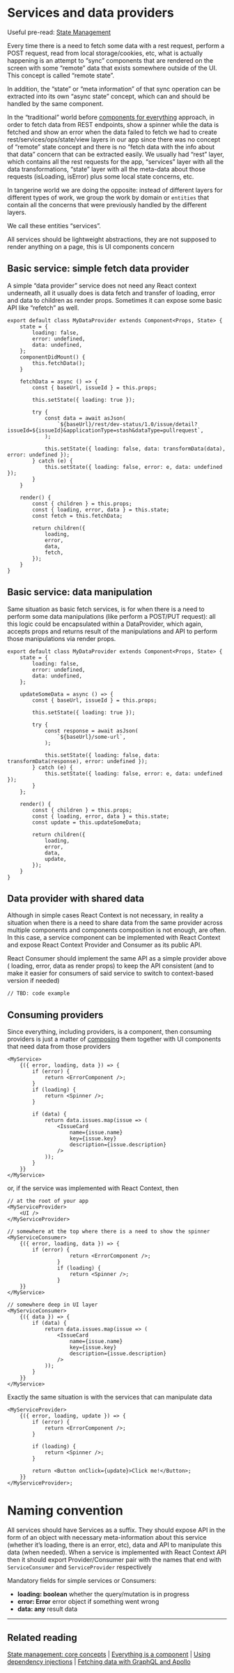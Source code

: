# Services and data providers

Useful pre-read: [State Management](../../state-management)

Every time there is a need to fetch some data with a rest request, perform a POST request, read from
local storage/cookies, etc, what is actually happening is an attempt to “sync” components that are
rendered on the screen with some “remote” data that exists somewhere outside of the UI. This concept
is called “remote state”.

In addition, the “state” or “meta information” of that sync operation can be extracted into its own
“async state” concept, which can and should be handled by the same component.

In the “traditional” world before [components for everything](../../everything-is-a-component.md)
approach, in order to fetch data from REST endpoints, show a spinner while the data is fetched and
show an error when the data failed to fetch we had to create rest/services/ops/state/view layers in
our app since there was no concept of “remote” state concept and there is no “fetch data with the
info about that data” concern that can be extracted easily. We usually had “rest” layer, which
contains all the rest requests for the app, “services” layer with all the data transformations,
“state” layer with all the meta-data about those requests (isLoading, isError) plus some local state
concerns, etc.

In tangerine world we are doing the opposite: instead of different layers for different types of
work, we group the work by domain or `entities` that contain all the concerns that were previously
handled by the different layers.

We call these entities “services”.

All services should be lightweight abstractions, they are not supposed to render anything on a page,
this is UI components concern

## Basic service: simple fetch data provider

A simple “data provider” service does not need any React context underneath, all it usually does is
data fetch and transfer of loading, error and data to children as render props. Sometimes it can
expose some basic API like “refetch” as well.

```
export default class MyDataProvider extends Component<Props, State> {
    state = {
        loading: false,
        error: undefined,
        data: undefined,
    };
    componentDidMount() {
        this.fetchData();
    }

    fetchData = async () => {
        const { baseUrl, issueId } = this.props;

        this.setState({ loading: true });

        try {
            const data = await asJson(
                `${baseUrl}/rest/dev-status/1.0/issue/detail?issueId=${issueId}&applicationType=stash&dataType=pullrequest`,
            );

            this.setState({ loading: false, data: transformData(data), error: undefined });
        } catch (e) {
            this.setState({ loading: false, error: e, data: undefined });
        }
    }

    render() {
        const { children } = this.props;
        const { loading, error, data } = this.state;
        const fetch = this.fetchData;

        return children({
            loading,
            error,
            data,
            fetch,
        });
    }
}
```

## Basic service: data manipulation

Same situation as basic fetch services, is for when there is a need to perform some data
manipulations (like perform a POST/PUT request): all this logic could be encapsulated within a
DataProvider, which again, accepts props and returns result of the manipulations and API to perform
those manipulations via render props.

```
export default class MyDataProvider extends Component<Props, State> {
    state = {
        loading: false,
        error: undefined,
        data: undefined,
    };

    updateSomeData = async () => {
        const { baseUrl, issueId } = this.props;

        this.setState({ loading: true });

        try {
            const response = await asJson(
                `${baseUrl}/some-url`,
            );

            this.setState({ loading: false, data: transformData(response), error: undefined });
        } catch (e) {
            this.setState({ loading: false, error: e, data: undefined });
        }
    };

    render() {
        const { children } = this.props;
        const { loading, error, data } = this.state;
        const update = this.updateSomeData;

        return children({
            loading,
            error,
            data,
            update,
        });
    }
}
```

## Data provider with shared data

Although in simple cases React Context is not necessary, in reality a situation when there is a need
to share data from the same provider across multiple components and components composition is not
enough, are often. In this case, a service component can be implemented with React Context and
expose React Context Provider and Consumer as its public API.

React Consumer should implement the same API as a simple provider above ( loading, error, data as
render props) to keep the API consistent (and to make it easier for consumers of said service to
switch to context-based version if needed)

`// TBD: code example`

## Consuming providers

Since everything, including providers, is a component, then consuming providers is just a matter of
[composing](https://reactjs.org/docs/composition-vs-inheritance.html) them together with UI
components that need data from those providers

```
<MyService>
    {({ error, loading, data }) => {
        if (error) {
            return <ErrorComponent />;
        }
        if (loading) {
            return <Spinner />;
        }

        if (data) {
            return data.issues.map(issue => (
                <IssueCard
                    name={issue.name}
                    key={issue.key}
                    description={issue.description}
                />
            ));
        }
    }}
</MyService>
```

or, if the service was implemented with React Context, then

```
// at the root of your app
<MyServiceProvider>
    <UI />
</MyServiceProvider>
```

```
// somewhere at the top where there is a need to show the spinner
<MyServiceConsumer>
    {({ error, loading, data }) => {
        if (error) {
                    return <ErrorComponent />;
                }
                if (loading) {
                    return <Spinner />;
                }
    }}
</MyService>
```

```
// somewhere deep in UI layer
<MyServiceConsumer>
    {({ data }) => {
        if (data) {
            return data.issues.map(issue => (
                <IssueCard
                    name={issue.name}
                    key={issue.key}
                    description={issue.description}
                />
            ));
        }
    }}
</MyService>
```

Exactly the same situation is with the services that can manipulate data

```
<MyServiceProvider>
    {({ error, loading, update }) => {
        if (error) {
            return <ErrorComponent />;
        }

        if (loading) {
            return <Spinner />;
        }

        return <Button onClick={update}>Click me!</Button>;
    }}
</MyServiceProvider>;
```

# Naming convention

All services should have Services as a suffix. They should expose API in the form of an object with
necessary meta-information about this service (whether it’s loading, there is an error, etc), data
and API to manipulate this data (when needed). When a service is implemented with React Context API
then it should export Provider/Consumer pair with the names that end with `ServiceConsumer` and
`ServiceProvider` respectively

Mandatory fields for simple services or Consumers:

-   **loading: boolean** whether the query/mutation is in progress
-   **error: Error** error object if something went wrong
-   **data: any** result data


-----

## Related reading

[State management: core concepts](../../state-management) |
[Everything is a component](../../everything-is-a-component.md) |
[Using dependency injections](../../dependency-injection.md) |
[Fetching data with GraphQL and Apollo](../../../../graphql)